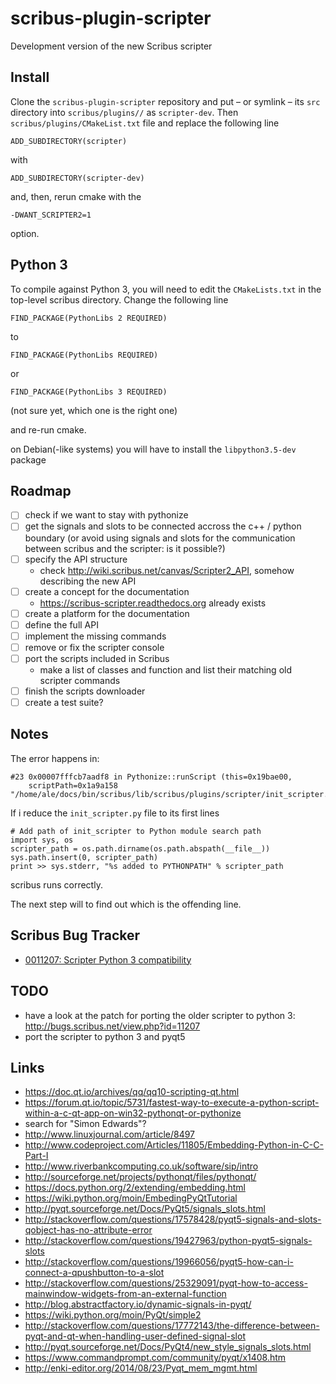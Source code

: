 # scribus-plugin-scripter

Development version of the new Scribus scripter 

## Install

Clone the `scribus-plugin-scripter` repository and put – or symlink – its `src` directory into `scribus/plugins//` as `scripter-dev`. Then `scribus/plugins/CMakeList.txt` file and replace the following line

    ADD_SUBDIRECTORY(scripter)

with

    ADD_SUBDIRECTORY(scripter-dev)

and, then, rerun cmake with the 

    -DWANT_SCRIPTER2=1 

option.

## Python 3

To compile against Python 3, you will need to edit the `CMakeLists.txt` in the top-level scribus directory. Change the following line

    FIND_PACKAGE(PythonLibs 2 REQUIRED)

to

    FIND_PACKAGE(PythonLibs REQUIRED)

or 

    FIND_PACKAGE(PythonLibs 3 REQUIRED)

(not sure yet, which one is the right one)

and re-run cmake.

on Debian(-like systems) you will have to install the `libpython3.5-dev` package

## Roadmap

- [ ] check if we want to stay with pythonize
- [ ] get the signals and slots to be connected accross the c++ / python boundary (or avoid using signals and slots for the communication between scribus and the scripter: is it possible?)
- [ ] specify the API structure
  - check http://wiki.scribus.net/canvas/Scripter2_API, somehow describing the new API
- [ ] create a concept for the documentation
  - https://scribus-scripter.readthedocs.org already exists
- [ ] create a platform for the documentation
- [ ] define the full API
- [ ] implement the missing commands
- [ ] remove or fix the scripter console
- [ ] port the scripts included in Scribus
  - make a list of classes and function and list their matching old scripter commands
- [ ] finish the scripts downloader
- [ ] create a test suite?

## Notes

The error happens in:

    #23 0x00007fffcb7aadf8 in Pythonize::runScript (this=0x19bae00, 
        scriptPath=0x1a9a158 "/home/ale/docs/bin/scribus/lib/scribus/plugins/scripter/init_scripter.py")

If i reduce the `init_scripter.py` file to its first lines

    # Add path of init_scripter to Python module search path
    import sys, os
    scripter_path = os.path.dirname(os.path.abspath(__file__))
    sys.path.insert(0, scripter_path)
    print >> sys.stderr, "%s added to PYTHONPATH" % scripter_path

scribus runs correctly.

The next step will to find out which is the offending line.

## Scribus Bug Tracker

- [0011207: Scripter Python 3 compatibility](http://bugs.scribus.net/view.php?id=11207)

## TODO

- have a look at the patch for porting the older scripter to python 3: http://bugs.scribus.net/view.php?id=11207
- port the scripter to python 3 and pyqt5

## Links

- https://doc.qt.io/archives/qq/qq10-scripting-qt.html
- https://forum.qt.io/topic/5731/fastest-way-to-execute-a-python-script-within-a-c-qt-app-on-win32-pythonqt-or-pythonize
- search for "Simon Edwards"?
- http://www.linuxjournal.com/article/8497
- http://www.codeproject.com/Articles/11805/Embedding-Python-in-C-C-Part-I
- http://www.riverbankcomputing.co.uk/software/sip/intro
- http://sourceforge.net/projects/pythonqt/files/pythonqt/
- https://docs.python.org/2/extending/embedding.html
- https://wiki.python.org/moin/EmbedingPyQtTutorial
- http://pyqt.sourceforge.net/Docs/PyQt5/signals_slots.html
- http://stackoverflow.com/questions/17578428/pyqt5-signals-and-slots-qobject-has-no-attribute-error
- http://stackoverflow.com/questions/19427963/python-pyqt5-signals-slots
- http://stackoverflow.com/questions/19966056/pyqt5-how-can-i-connect-a-qpushbutton-to-a-slot
- http://stackoverflow.com/questions/25329091/pyqt-how-to-access-mainwindow-widgets-from-an-external-function
- http://blog.abstractfactory.io/dynamic-signals-in-pyqt/
- https://wiki.python.org/moin/PyQt/simple2
- http://stackoverflow.com/questions/17772143/the-difference-between-pyqt-and-qt-when-handling-user-defined-signal-slot
- http://pyqt.sourceforge.net/Docs/PyQt4/new_style_signals_slots.html
- https://www.commandprompt.com/community/pyqt/x1408.htm
- http://enki-editor.org/2014/08/23/Pyqt_mem_mgmt.html
